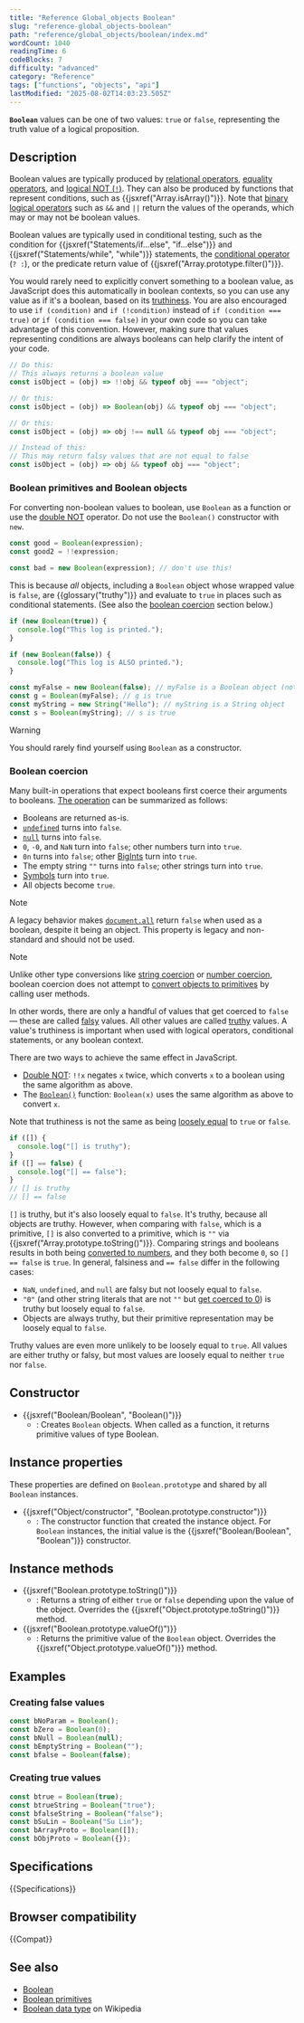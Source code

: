 ```yaml
---
title: "Reference Global_objects Boolean"
slug: "reference-global_objects-boolean"
path: "reference/global_objects/boolean/index.md"
wordCount: 1040
readingTime: 6
codeBlocks: 7
difficulty: "advanced"
category: "Reference"
tags: ["functions", "objects", "api"]
lastModified: "2025-08-02T14:03:23.505Z"
---
```



**`Boolean`** values can be one of two values: `true` or `false`, representing the truth value of a logical proposition.

## Description

Boolean values are typically produced by [relational operators](/en-US/docs/Web/JavaScript/Reference/Operators#relational_operators), [equality operators](/en-US/docs/Web/JavaScript/Reference/Operators#equality_operators), and [logical NOT (`!`)](/en-US/docs/Web/JavaScript/Reference/Operators/Logical_NOT). They can also be produced by functions that represent conditions, such as {{jsxref("Array.isArray()")}}. Note that [binary logical operators](/en-US/docs/Web/JavaScript/Reference/Operators#binary_logical_operators) such as `&&` and `||` return the values of the operands, which may or may not be boolean values.

Boolean values are typically used in conditional testing, such as the condition for {{jsxref("Statements/if...else", "if...else")}} and {{jsxref("Statements/while", "while")}} statements, the [conditional operator](/en-US/docs/Web/JavaScript/Reference/Operators/Conditional_operator) (`? :`), or the predicate return value of {{jsxref("Array.prototype.filter()")}}.

You would rarely need to explicitly convert something to a boolean value, as JavaScript does this automatically in boolean contexts, so you can use any value as if it's a boolean, based on its [truthiness](#boolean_coercion). You are also encouraged to use `if (condition)` and `if (!condition)` instead of `if (condition === true)` or `if (condition === false)` in your own code so you can take advantage of this convention. However, making sure that values representing conditions are always booleans can help clarify the intent of your code.

```js
// Do this:
// This always returns a boolean value
const isObject = (obj) => !!obj && typeof obj === "object";

// Or this:
const isObject = (obj) => Boolean(obj) && typeof obj === "object";

// Or this:
const isObject = (obj) => obj !== null && typeof obj === "object";

// Instead of this:
// This may return falsy values that are not equal to false
const isObject = (obj) => obj && typeof obj === "object";
```

### Boolean primitives and Boolean objects

For converting non-boolean values to boolean, use `Boolean` as a function or use the [double NOT](/en-US/docs/Web/JavaScript/Reference/Operators/Logical_NOT#double_not_!!) operator. Do not use the `Boolean()` constructor with `new`.

```js example-good
const good = Boolean(expression);
const good2 = !!expression;
```

```js example-bad
const bad = new Boolean(expression); // don't use this!
```

This is because _all_ objects, including a `Boolean` object whose wrapped value is `false`, are {{glossary("truthy")}} and evaluate to `true` in places such as conditional statements. (See also the [boolean coercion](#boolean_coercion) section below.)

```js
if (new Boolean(true)) {
  console.log("This log is printed.");
}

if (new Boolean(false)) {
  console.log("This log is ALSO printed.");
}

const myFalse = new Boolean(false); // myFalse is a Boolean object (not the primitive value false)
const g = Boolean(myFalse); // g is true
const myString = new String("Hello"); // myString is a String object
const s = Boolean(myString); // s is true
```

> [!WARNING]
> You should rarely find yourself using `Boolean` as a constructor.

### Boolean coercion

Many built-in operations that expect booleans first coerce their arguments to booleans. [The operation](https://tc39.es/ecma262/multipage/abstract-operations.html#sec-toboolean) can be summarized as follows:

- Booleans are returned as-is.
- [`undefined`](/en-US/docs/Web/JavaScript/Reference/Global_Objects/undefined) turns into `false`.
- [`null`](/en-US/docs/Web/JavaScript/Reference/Operators/null) turns into `false`.
- `0`, `-0`, and `NaN` turn into `false`; other numbers turn into `true`.
- `0n` turns into `false`; other [BigInts](/en-US/docs/Web/JavaScript/Reference/Global_Objects/BigInt) turn into `true`.
- The empty string `""` turns into `false`; other strings turn into `true`.
- [Symbols](/en-US/docs/Web/JavaScript/Reference/Global_Objects/Symbol) turn into `true`.
- All objects become `true`.

> [!NOTE]
> A legacy behavior makes [`document.all`](/en-US/docs/Web/API/Document/all) return `false` when used as a boolean, despite it being an object. This property is legacy and non-standard and should not be used.

> [!NOTE]
> Unlike other type conversions like [string coercion](/en-US/docs/Web/JavaScript/Reference/Global_Objects/String#string_coercion) or [number coercion](/en-US/docs/Web/JavaScript/Reference/Global_Objects/Number#number_coercion), boolean coercion does not attempt to [convert objects to primitives](/en-US/docs/Web/JavaScript/Guide/Data_structures#primitive_coercion) by calling user methods.

In other words, there are only a handful of values that get coerced to `false` — these are called [falsy](/en-US/docs/Glossary/Falsy) values. All other values are called [truthy](/en-US/docs/Glossary/Truthy) values. A value's truthiness is important when used with logical operators, conditional statements, or any boolean context.

There are two ways to achieve the same effect in JavaScript.

- [Double NOT](/en-US/docs/Web/JavaScript/Reference/Operators/Logical_NOT#double_not_!!): `!!x` negates `x` twice, which converts `x` to a boolean using the same algorithm as above.
- The [`Boolean()`](/en-US/docs/Web/JavaScript/Reference/Global_Objects/Boolean/Boolean) function: `Boolean(x)` uses the same algorithm as above to convert `x`.

Note that truthiness is not the same as being [loosely equal](/en-US/docs/Web/JavaScript/Reference/Operators/Equality) to `true` or `false`.

```js
if ([]) {
  console.log("[] is truthy");
}
if ([] == false) {
  console.log("[] == false");
}
// [] is truthy
// [] == false
```

`[]` is truthy, but it's also loosely equal to `false`. It's truthy, because all objects are truthy. However, when comparing with `false`, which is a primitive, `[]` is also converted to a primitive, which is `""` via {{jsxref("Array.prototype.toString()")}}. Comparing strings and booleans results in both being [converted to numbers](/en-US/docs/Web/JavaScript/Reference/Global_Objects/Number#number_coercion), and they both become `0`, so `[] == false` is `true`. In general, falsiness and `== false` differ in the following cases:

- `NaN`, `undefined`, and `null` are falsy but not loosely equal to `false`.
- `"0"` (and other string literals that are not `""` but [get coerced to 0](/en-US/docs/Web/JavaScript/Reference/Global_Objects/Number#number_coercion)) is truthy but loosely equal to `false`.
- Objects are always truthy, but their primitive representation may be loosely equal to `false`.

Truthy values are even more unlikely to be loosely equal to `true`. All values are either truthy or falsy, but most values are loosely equal to neither `true` nor `false`.

## Constructor

- {{jsxref("Boolean/Boolean", "Boolean()")}}
  - : Creates `Boolean` objects. When called as a function, it returns primitive values of type Boolean.

## Instance properties

These properties are defined on `Boolean.prototype` and shared by all `Boolean` instances.

- {{jsxref("Object/constructor", "Boolean.prototype.constructor")}}
  - : The constructor function that created the instance object. For `Boolean` instances, the initial value is the {{jsxref("Boolean/Boolean", "Boolean")}} constructor.

## Instance methods

- {{jsxref("Boolean.prototype.toString()")}}
  - : Returns a string of either `true` or `false` depending upon the value of the object. Overrides the {{jsxref("Object.prototype.toString()")}} method.
- {{jsxref("Boolean.prototype.valueOf()")}}
  - : Returns the primitive value of the `Boolean` object. Overrides the {{jsxref("Object.prototype.valueOf()")}} method.

## Examples

### Creating false values

```js
const bNoParam = Boolean();
const bZero = Boolean(0);
const bNull = Boolean(null);
const bEmptyString = Boolean("");
const bfalse = Boolean(false);
```

### Creating true values

```js
const btrue = Boolean(true);
const btrueString = Boolean("true");
const bfalseString = Boolean("false");
const bSuLin = Boolean("Su Lin");
const bArrayProto = Boolean([]);
const bObjProto = Boolean({});
```

## Specifications

{{Specifications}}

## Browser compatibility

{{Compat}}

## See also

- [Boolean](/en-US/docs/Glossary/Boolean)
- [Boolean primitives](/en-US/docs/Web/JavaScript/Guide/Data_structures#boolean_type)
- [Boolean data type](https://en.wikipedia.org/wiki/Boolean_data_type) on Wikipedia
